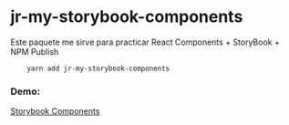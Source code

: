 # jr-my-storybook-components

Este paquete me sirve para practicar React Components + StoryBook + NPM Publish

```
    yarn add jr-my-storybook-components

```

### Demo:
[Storybook Components](https://jonathanrrs.github.io/storybook-components-curso/?path=/story/ui-mylabel--basic)